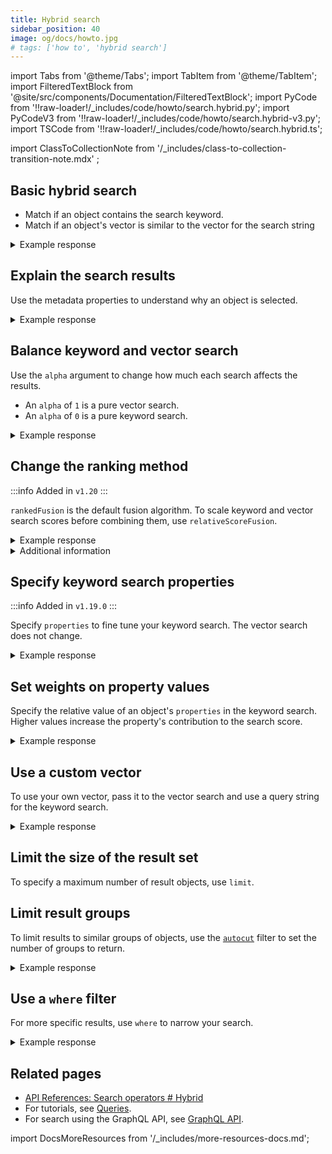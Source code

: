 ```yaml
---
title: Hybrid search
sidebar_position: 40
image: og/docs/howto.jpg
# tags: ['how to', 'hybrid search']
---
```


import Tabs from '@theme/Tabs';
import TabItem from '@theme/TabItem';
import FilteredTextBlock from '@site/src/components/Documentation/FilteredTextBlock';
import PyCode from '!!raw-loader!/_includes/code/howto/search.hybrid.py';
import PyCodeV3 from '!!raw-loader!/_includes/code/howto/search.hybrid-v3.py';
import TSCode from '!!raw-loader!/_includes/code/howto/search.hybrid.ts';

import ClassToCollectionNote from '/_includes/class-to-collection-transition-note.mdx' ;

<ClassToCollectionNote /> 

## Basic hybrid search

- Match if an object contains the search keyword.
- Match if an object's vector is similar to the vector for the search string

<Tabs groupId="languages">
<TabItem value="py" label="Python (v4)">
<FilteredTextBlock
  text={PyCode}
  startMarker="# HybridBasicPython"
  endMarker="# END HybridBasicPython"
  language="python"
/>
</TabItem>

<TabItem value="py3" label="Python (v3)">
<FilteredTextBlock
  text={PyCodeV3}
  startMarker="# HybridBasicPython"
  endMarker="# END HybridBasicPython"
  language="python"
/>
</TabItem>

<TabItem value="js" label="JavaScript/TypeScript">
<FilteredTextBlock
  text={TSCode}
  startMarker="// searchHybridBasic"
  endMarker="// END searchHybridBasic"
  language="js"
/>
</TabItem>
<TabItem value="graphql" label="GraphQL">
<FilteredTextBlock
  text={PyCodeV3}
  startMarker="# HybridBasicGraphQL"
  endMarker="# END HybridBasicGraphQL"
  language="graphql"
/>
</TabItem>
</Tabs>

<details>
  <summary>Example response</summary>

The output is like this:

<FilteredTextBlock
  text={PyCodeV3}
  startMarker="# Expected HybridBasic results"
  endMarker="# END Expected HybridBasic results"
  language="json"
/>

</details>

## Explain the search results

Use the metadata properties to understand why an object is selected.

<Tabs groupId="languages">
<TabItem value="py" label="Python (v4)">
<FilteredTextBlock
  text={PyCode}
  startMarker="# HybridWithScorePython"
  endMarker="# END HybridWithScorePython"
  language="python"
/>
</TabItem>

<TabItem value="py3" label="Python (v3)">
<FilteredTextBlock
  text={PyCodeV3}
  startMarker="# HybridWithScorePython"
  endMarker="# END HybridWithScorePython"
  language="python"
/>
</TabItem>

<TabItem value="js" label="JavaScript/TypeScript">
<FilteredTextBlock
  text={TSCode}
  startMarker="// searchHybridWithScore"
  endMarker="// END searchHybridWithScore"
  language="js"
/>
</TabItem>
<TabItem value="graphql" label="GraphQL">
<FilteredTextBlock
  text={PyCodeV3}
  startMarker="# HybridWithScoreGraphQL"
  endMarker="# END HybridWithScoreGraphQL"
  language="graphql"
/>
</TabItem>
</Tabs>

<details>
  <summary>Example response</summary>

The output is like this:

<FilteredTextBlock
  text={PyCodeV3}
  startMarker="# Expected HybridWithScore results"
  endMarker="# END Expected HybridWithScore results"
  language="json"
/>

</details>

## Balance keyword and vector search

Use the `alpha` argument to change how much each search affects the results.

- An `alpha` of `1` is a pure vector search.
- An `alpha` of `0` is a pure keyword search. 

<Tabs groupId="languages">
<TabItem value="py" label="Python (v4)">
<FilteredTextBlock
  text={PyCode}
  startMarker="# HybridWithAlphaPython"
  endMarker="# END HybridWithAlphaPython"
  language="python"
/>
</TabItem>

<TabItem value="py3" label="Python (v3)">
<FilteredTextBlock
  text={PyCodeV3}
  startMarker="# HybridWithAlphaPython"
  endMarker="# END HybridWithAlphaPython"
  language="python"
/>
</TabItem>

<TabItem value="js" label="JavaScript/TypeScript">
<FilteredTextBlock
  text={TSCode}
  startMarker="// searchHybridWithAlpha"
  endMarker="// END searchHybridWithAlpha"
  language="js"
/>
</TabItem>
<TabItem value="graphql" label="GraphQL">
<FilteredTextBlock
  text={PyCodeV3}
  startMarker="# HybridWithAlphaGraphQL"
  endMarker="# END HybridWithAlphaGraphQL"
  language="graphql"
/>
</TabItem>
</Tabs>

<details>
  <summary>Example response</summary>

The output is like this:

<FilteredTextBlock
  text={PyCodeV3}
  startMarker="# Expected HybridWithAlpha results"
  endMarker="# END Expected HybridWithAlpha results"
  language="json"
/>

</details>

## Change the ranking method

:::info Added in `v1.20`
:::

`rankedFusion` is the default fusion algorithm. To scale keyword and vector search scores before combining them, use `relativeScoreFusion`.

<Tabs groupId="languages">
<TabItem value="py" label="Python (v4)">
<FilteredTextBlock
  text={PyCode}
  startMarker="# HybridWithFusionTypePython"
  endMarker="# END HybridWithFusionTypePython"
  language="python"
/>
</TabItem>

<TabItem value="py3" label="Python (v3)">
<FilteredTextBlock
  text={PyCodeV3}
  startMarker="# HybridWithFusionTypePython"
  endMarker="# END HybridWithFusionTypePython"
  language="python"
/>
</TabItem>

<TabItem value="js" label="JavaScript/TypeScript">
<FilteredTextBlock
  text={TSCode}
  startMarker="// searchHybridWithFusionType"
  endMarker="// END searchHybridWithFusionType"
  language="ts"
/>
</TabItem>
<TabItem value="graphql" label="GraphQL">
<FilteredTextBlock
  text={PyCodeV3}
  startMarker="# HybridWithFusionTypeGraphQL"
  endMarker="# END HybridWithFusionTypeGraphQL"
  language="graphql"
/>
</TabItem>
</Tabs>

<details>
  <summary>Example response</summary>

The output is like this:

<FilteredTextBlock
  text={PyCodeV3}
  startMarker="# Expected HybridWithFusionType results"
  endMarker="# END Expected HybridWithFusionType results"
  language="json"
/>

</details>

<details>
  <summary>
    Additional information
  </summary>
  <div>
    In relativeScoreFusion the vector search and keyword search scores are scaled between 0 and 1. The highest raw score becomes 1 in the scaled scores. The lowest value is assigned 0. The remaining values are ranked between 0 and 1. The total score is a scaled sum of the normalized vector similarity and normalized BM25 scores.

    For a discussion of fusion methods, see [this blog post](/blog/hybrid-search-fusion-algorithms)
  </div>
</details>

## Specify keyword search properties

:::info Added in `v1.19.0`
:::

Specify `properties` to fine tune your keyword search. The vector search does not change.

<Tabs groupId="languages">
<TabItem value="py" label="Python (v4)">
<FilteredTextBlock
  text={PyCode}
  startMarker="# HybridWithPropertiesPython"
  endMarker="# END HybridWithPropertiesPython"
  language="python"
/>
</TabItem>

<TabItem value="py3" label="Python (v3)">
<FilteredTextBlock
  text={PyCodeV3}
  startMarker="# HybridWithPropertiesPython"
  endMarker="# END HybridWithPropertiesPython"
  language="python"
/>
</TabItem>

<TabItem value="js" label="JavaScript/TypeScript">
<FilteredTextBlock
  text={TSCode}
  startMarker="// searchHybridWithProperties"
  endMarker="// END searchHybridWithProperties"
  language="js"
/>
</TabItem>
<TabItem value="graphql" label="GraphQL">
<FilteredTextBlock
  text={PyCodeV3}
  startMarker="# HybridWithPropertiesGraphQL"
  endMarker="# END HybridWithPropertiesGraphQL"
  language="graphql"
/>
</TabItem>
</Tabs>

<details>
  <summary>Example response</summary>

The output is like this:

<FilteredTextBlock
  text={PyCodeV3}
  startMarker="# Expected HybridWithProperties results"
  endMarker="# END Expected HybridWithProperties results"
  language="json"
/>

</details>

## Set weights on property values

Specify the relative value of an object's `properties` in the keyword search. Higher values increase the property's contribution to the search score.

<Tabs groupId="languages">
<TabItem value="py" label="Python (v4)">
<FilteredTextBlock
  text={PyCode}
  startMarker="# HybridWithPropertyWeightingPython"
  endMarker="# END HybridWithPropertyWeightingPython"
  language="python"
/>
</TabItem>

<TabItem value="py3" label="Python (v3)">
<FilteredTextBlock
  text={PyCodeV3}
  startMarker="# HybridWithPropertyWeightingPython"
  endMarker="# END HybridWithPropertyWeightingPython"
  language="python"
/>
</TabItem>

<TabItem value="js" label="JavaScript/TypeScript">
<FilteredTextBlock
  text={TSCode}
  startMarker="// searchHybridWithPropertyWeighting"
  endMarker="// END searchHybridWithPropertyWeighting"
  language="js"
/>
</TabItem>
<TabItem value="graphql" label="GraphQL">
<FilteredTextBlock
  text={PyCodeV3}
  startMarker="# HybridWithPropertyWeightingGraphQL"
  endMarker="# END HybridWithPropertyWeightingGraphQL"
  language="graphql"
/>
</TabItem>
</Tabs>

<details>
  <summary>Example response</summary>

The output is like this:

<FilteredTextBlock
  text={PyCodeV3}
  startMarker="# Expected HybridWithPropertyWeighting results"
  endMarker="# END Expected HybridWithPropertyWeighting results"
  language="json"
/>

</details>

## Use a custom vector

To use your own vector, pass it to the vector search and use a query string for the keyword search.

<Tabs groupId="languages">
<TabItem value="py" label="Python (v4)">
<FilteredTextBlock
  text={PyCode}
  startMarker="# HybridWithVectorPython"
  endMarker="# END HybridWithVectorPython"
  language="python"
/>
</TabItem>

<TabItem value="py3" label="Python (v3)">
<FilteredTextBlock
  text={PyCodeV3}
  startMarker="# HybridWithVectorPython"
  endMarker="# END HybridWithVectorPython"
  language="python"
/>
</TabItem>

<TabItem value="js" label="JavaScript/TypeScript">
<FilteredTextBlock
  text={TSCode}
  startMarker="// searchHybridWithVector"
  endMarker="// END searchHybridWithVector"
  language="js"
/>
</TabItem>
<TabItem value="graphql" label="GraphQL">
<FilteredTextBlock
  text={PyCodeV3}
  startMarker="# HybridWithVectorGraphQL"
  endMarker="# END HybridWithVectorGraphQL"
  language="graphql"
/>
</TabItem>
</Tabs>

<details>
  <summary>Example response</summary>

The output is like this:

<FilteredTextBlock
  text={PyCodeV3}
  startMarker="# Expected HybridWithVector results"
  endMarker="# END Expected HybridWithVector results"
  language="json"
/>

</details>

## Limit the size of the result set

To specify a maximum number of result objects, use `limit`.

<Tabs groupId="languages">
  <TabItem value="py" label="Python (v4)">
    <FilteredTextBlock
      text={PyCode}
      startMarker="# START limit Python"
      endMarker="# END limit Python"
      language="py"
    />
  </TabItem>

  <TabItem value="py3" label="Python (v3)">
    <FilteredTextBlock
      text={PyCodeV3}
      startMarker="# START limit Python"
      endMarker="# END limit Python"
      language="py"
    />
  </TabItem>

  <TabItem value="js" label="JavaScript/TypeScript">
    <FilteredTextBlock
      text={TSCode}
      startMarker="// START limit"
      endMarker="// END limit"
      language="ts"
    />
  </TabItem>

  <TabItem value="graphql" label="GraphQL">
    <FilteredTextBlock
      text={PyCodeV3}
      startMarker="# START limit GraphQL"
      endMarker="# END limit GraphQL"
      language="graphql"
    />
  </TabItem>
</Tabs>

## Limit result groups

To limit results to similar groups of objects, use the [`autocut`](../api/graphql/additional-operators.md#autocut) filter to set the number of groups to return.

<Tabs groupId="languages">
  <TabItem value="py" label="Python (v4)">
    <FilteredTextBlock
      text={PyCode}
      startMarker="# START autocut Python"
      endMarker="# END autocut Python"
      language="py"
    />
  </TabItem>

  <TabItem value="py3" label="Python (v3)">
    <FilteredTextBlock
      text={PyCodeV3}
      startMarker="# START autocut Python"
      endMarker="# END autocut Python"
      language="py"
    />
  </TabItem>

  <TabItem value="js" label="JavaScript/TypeScript">
    <FilteredTextBlock
      text={TSCode}
      startMarker="// START autocut"
      endMarker="// END autocut"
      language="ts"
    />
  </TabItem>

  <TabItem value="graphql" label="GraphQL">
    <FilteredTextBlock
      text={PyCodeV3}
      startMarker="# START autocut GraphQL"
      endMarker="# END autocut GraphQL"
      language="graphql"
    />
  </TabItem>
</Tabs>

<details>
  <summary>Example response</summary>

The output is like this:

<FilteredTextBlock
  text={PyCodeV3}
  startMarker="# START Expected autocut results"
  endMarker="# END Expected autocut results"
  language="json"
/>

</details>

## Use a `where` filter

For more specific results, use `where` to narrow your search.

<Tabs groupId="languages">
<TabItem value="py" label="Python (v4)">
<FilteredTextBlock
  text={PyCode}
  startMarker="# HybridWithFilterPython"
  endMarker="# END HybridWithFilterPython"
  language="python"
/>
</TabItem>

<TabItem value="py3" label="Python (v3)">
<FilteredTextBlock
  text={PyCodeV3}
  startMarker="# HybridWithFilterPython"
  endMarker="# END HybridWithFilterPython"
  language="python"
/>
</TabItem>

<TabItem value="js" label="JavaScript/TypeScript">
<FilteredTextBlock
  text={TSCode}
  startMarker="// searchHybridWithFilter"
  endMarker="// END searchHybridWithFilter"
  language="js"
/>
</TabItem>
<TabItem value="graphql" label="GraphQL">
<FilteredTextBlock
  text={PyCodeV3}
  startMarker="# HybridWithFilterGraphQL"
  endMarker="# END HybridWithFilterGraphQL"
  language="graphql"
/>
</TabItem>
</Tabs>

<details>
  <summary>Example response</summary>

The output is like this:

<FilteredTextBlock
  text={PyCodeV3}
  startMarker="# Expected HybridWithFilter results"
  endMarker="# END Expected HybridWithFilter results"
  language="json"
/>

</details>

## Related pages

- [API References: Search operators # Hybrid](../api/graphql/search-operators.md#hybrid)
- For tutorials, see [Queries](/developers/academy/zero_to_mvp/queries_1).
- For search using the GraphQL API, see [GraphQL API](../api/graphql/get.md).

import DocsMoreResources from '/_includes/more-resources-docs.md';

<DocsMoreResources />
